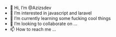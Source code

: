 - 👋 Hi, I’m @Azizsdev
- 👀 I’m interested in javascript and laravel
- 🌱 I’m currently learning some fucking cool things
- 💞️ I’m looking to collaborate on ...
- 📫 How to reach me ...

<!---
Azizsdev/Azizsdev is a ✨ special ✨ repository because its `README.md` (this file) appears on your GitHub profile.
You can click the Preview link to take a look at your changes.
--->
